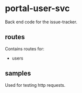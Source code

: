 # portal-user-svc
Back end code for the issue-tracker.

## routes
Contains routes for:
- users

## samples
Used for testing http requests.
